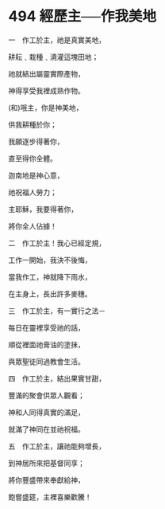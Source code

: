 # 494 經歷主──作我美地

一　作工於主，祂是真實美地，

耕耘﹑栽種﹑澆灌這塊田地；

祂就結出屬靈實際產物，

神得享受我裡成熟作物。

(和)哦主，你是神美地，

供我耕種於你；

我願逐步得著你，

直至得你全體。

迦南地是神心意，

祂祝福人勞力；

主耶穌，我要得著你，

將你全人佔據！

二　作工於主！我心已經定規，

工作一開始，我決不後悔，

當我作工，神就降下雨水，

在主身上，長出許多麥穗。

三　作工於主，有一實行之法－

每日在靈裡享受祂的話，

順從裡面祂膏油的塗抹，

與眾聖徒同過教會生活。

四　作工於主，結出果實甘甜，

豐滿的聚會供眾人觀看；

神和人同得真實的滿足，

就滿了神同在並祂祝福。

五　作工於主，讓祂能夠增長，

到神居所來把基督同享；

將你豐盛帶來奉獻給神，

飽嘗盛筵，主裡喜樂歡騰！

